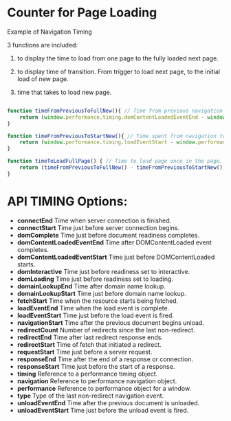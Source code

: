 Counter for Page Loading
============

Example of Navigation Timing

3 functions are included:

1) to display the time to load from one page to the fully loaded next page.

2) to display time of transition. From trigger to load next page, to the initial load of new page.

3) time that takes to load new page.

```Javascript

function timeFromPreviousToFullNew(){ // Time from previous navigation to a new page, to complete load of new page.
	return (window.performance.timing.domContentLoadedEventEnd - window.performance.timing.navigationStart);
}

function timeFromPreviousToStartNew(){ // Time spent from navigation to a new page, to initial load of new page.
	return (window.performance.timing.loadEventStart - window.performance.timing.navigationStart);
}

function timeToLoadFullPage() { // Time to load page once in the page.
	return (timeFromPreviousToFullNew() - timeFromPreviousToStartNew());
}

```


API TIMING Options:
==================

- **connectEnd**  Time when server connection is finished.
- **connectStart**  Time just before server connection begins.
- **domComplete**  Time just before document readiness completes.
- **domContentLoadedEventEnd**  Time after DOMContentLoaded event completes.
- **domContentLoadedEventStart**  Time just before DOMContentLoaded starts.
- **domInteractive**  Time just before readiness set to interactive.
- **domLoading**  Time just before readiness set to loading.
- **domainLookupEnd**  Time after domain name lookup.
- **domainLookupStart**  Time just before domain name lookup.
- **fetchStart**  Time when the resource starts being fetched.
- **loadEventEnd**  Time when the load event is complete.
- **loadEventStart**  Time just before the load event is fired.
- **navigationStart**  Time after the previous document begins unload.
- **redirectCount**  Number of redirects since the last non-redirect.
- **redirectEnd**  Time after last redirect response ends.
- **redirectStart**  Time of fetch that initiated a redirect.
- **requestStart**  Time just before a server request.
- **responseEnd**  Time after the end of a response or connection.
- **responseStart**  Time just before the start of a response.
- **timing**  Reference to a performance timing object.
- **navigation**  Reference to performance navigation object.
- **performance**  Reference to performance object for a window.
- **type**  Type of the last non-redirect navigation event.
- **unloadEventEnd**  Time after the previous document is unloaded.
- **unloadEventStart**  Time just before the unload event is fired.
